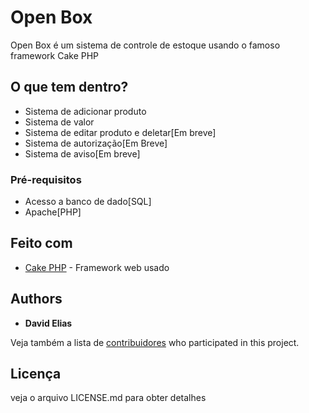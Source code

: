 # Open Box

Open Box é um sistema de controle de estoque usando o famoso framework Cake PHP

## O que tem dentro?

* Sistema de adicionar produto
* Sistema de valor
* Sistema de editar produto e deletar[Em breve]
* Sistema de autorização[Em Breve]
* Sistema de aviso[Em breve]

### Pré-requisitos

* Acesso a banco de dado[SQL]
* Apache[PHP]


## Feito com

* [Cake PHP](https://cakephp.org/) - Framework web usado





## Authors

* **David Elias**

Veja também a lista de [contribuidores](https://github.com/your/project/contributors) who participated in this project.

## Licença

veja o arquivo LICENSE.md para obter detalhes

